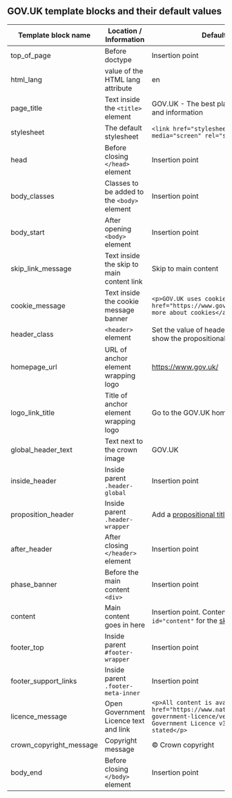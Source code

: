 ## GOV.UK template blocks and their default values

| Template block name       |  Location / Information                         |   Default template values
|---                        |---                                              |---
| top_of_page               | Before doctype                                  | Insertion point
| html_lang                 | value of the HTML lang attribute                | en
| page_title                | Text inside the `<title>` element               | GOV.UK - The best place to find government services and information
| stylesheet                | The default stylesheet                          | `<link href="stylesheets/govuk-frontend.css" media="screen" rel="stylesheet" />`
| head                      | Before closing `</head>` element                | Insertion point
| body_classes              | Classes to be added to the `<body>` element     | Insertion point
| body_start                | After opening `<body>` element                  | Insertion point
| skip_link_message         | Text inside the skip to main content link       | Skip to main content
| cookie_message            | Text inside the cookie message banner           | `<p>GOV.UK uses cookies to make the site simpler. <a href="https://www.gov.uk/help/cookies">Find out more about cookies</a></p>`
| header_class              | `<header>` element                              | Set the value of header_class to [with-proposition](https://github.com/alphagov/govuk_template/blob/master/docs/usage.md#propositional-title-and-navigation) to show the propositional navigation
| homepage_url              | URL of anchor element wrapping logo             | https://www.gov.uk/
| logo_link_title           | Title of anchor element wrapping logo           | Go to the GOV.UK homepage
| global_header_text        | Text next to the crown image                    | GOV.UK
| inside_header             | Inside parent `.header-global`                  | Insertion point
| proposition_header        | Inside parent `.header-wrapper`                 | Add a [propositional title and navigation links](https://github.com/alphagov/govuk_template/blob/master/docs/usage.md#propositional-title-and-navigation)
| after_header              | After closing `</header>` element               | Insertion point
| phase_banner              | Before the main content `<div>`                 | Insertion point
| content                   | Main content goes in here                       | Insertion point. Content must be wrapped with `id="content"` for the [skiplink to work](docs/usage.md#skip-link).
| footer_top                | Inside parent `#footer-wrapper`                 | Insertion point
| footer_support_links      | Inside parent `.footer-meta-inner`              | Insertion point
| licence_message           | Open Government Licence text and link           | `<p>All content is available under the <a href="https://www.nationalarchives.gov.uk/doc/open-government-licence/version/3/" rel="license">Open Government Licence v3.0</a>, except where otherwise stated</p>`
| crown_copyright_message   | Copyright message                               | © Crown copyright
| body_end                  | Before closing `</body>` element                | Insertion point
